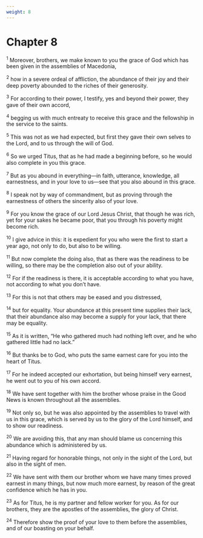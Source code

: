 ```yaml
---
weight: 8
---
```


# Chapter 8

<sup>1</sup> Moreover, brothers, we make known to you the grace of God which has been given in the assemblies of Macedonia, 

<sup>2</sup> how in a severe ordeal of affliction, the abundance of their joy and their deep poverty abounded to the riches of their generosity. 

<sup>3</sup> For according to their power, I testify, yes and beyond their power, they gave of their own accord, 

<sup>4</sup> begging us with much entreaty to receive this grace and the fellowship in the service to the saints. 

<sup>5</sup> This was not as we had expected, but first they gave their own selves to the Lord, and to us through the will of God. 

<sup>6</sup> So we urged Titus, that as he had made a beginning before, so he would also complete in you this grace. 

<sup>7</sup> But as you abound in everything—in faith, utterance, knowledge, all earnestness, and in your love to us—see that you also abound in this grace. 

<sup>8</sup> I speak not by way of commandment, but as proving through the earnestness of others the sincerity also of your love. 

<sup>9</sup> For you know the grace of our Lord Jesus Christ, that though he was rich, yet for your sakes he became poor, that you through his poverty might become rich. 

<sup>10</sup> I give advice in this: it is expedient for you who were the first to start a year ago, not only to do, but also to be willing. 

<sup>11</sup> But now complete the doing also, that as there was the readiness to be willing, so there may be the completion also out of your ability. 

<sup>12</sup> For if the readiness is there, it is acceptable according to what you have, not according to what you don’t have. 

<sup>13</sup> For this is not that others may be eased and you distressed, 

<sup>14</sup> but for equality. Your abundance at this present time supplies their lack, that their abundance also may become a supply for your lack, that there may be equality. 

<sup>15</sup> As it is written, “He who gathered much had nothing left over, and he who gathered little had no lack.” 

<sup>16</sup> But thanks be to God, who puts the same earnest care for you into the heart of Titus. 

<sup>17</sup> For he indeed accepted our exhortation, but being himself very earnest, he went out to you of his own accord. 

<sup>18</sup> We have sent together with him the brother whose praise in the Good News is known throughout all the assemblies. 

<sup>19</sup> Not only so, but he was also appointed by the assemblies to travel with us in this grace, which is served by us to the glory of the Lord himself, and to show our readiness. 

<sup>20</sup> We are avoiding this, that any man should blame us concerning this abundance which is administered by us. 

<sup>21</sup> Having regard for honorable things, not only in the sight of the Lord, but also in the sight of men. 

<sup>22</sup> We have sent with them our brother whom we have many times proved earnest in many things, but now much more earnest, by reason of the great confidence which he has in you. 

<sup>23</sup> As for Titus, he is my partner and fellow worker for you. As for our brothers, they are the apostles of the assemblies, the glory of Christ. 

<sup>24</sup> Therefore show the proof of your love to them before the assemblies, and of our boasting on your behalf. 


